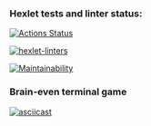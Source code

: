 ### Hexlet tests and linter status:
[![Actions Status](https://github.com/Soulfull/frontend-project-lvl1/workflows/hexlet-check/badge.svg)](https://github.com/Soulfull/frontend-project-lvl1/actions)

[![hexlet-linters](https://github.com/Soulfull/frontend-project-lvl1/actions/workflows/hexlet-linters.yml/badge.svg)](https://github.com/Soulfull/frontend-project-lvl1/actions/workflows/hexlet-linters.yml)

[![Maintainability](https://api.codeclimate.com/v1/badges/a99a88d28ad37a79dbf6/maintainability)](https://codeclimate.com/github/codeclimate/codeclimate/maintainability)


### Brain-even terminal game
[![asciicast](https://asciinema.org/a/KHe13cMXMgbSyFCpUQhT5noQ8.svg)](https://asciinema.org/a/KHe13cMXMgbSyFCpUQhT5noQ8)